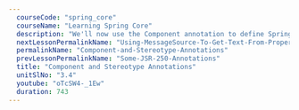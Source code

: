 ```yaml
---
  courseCode: "spring_core"
  courseName: "Learning Spring Core"
  description: "We'll now use the Component annotation to define Spring beans. We'll also look at some Stereotype annotations."
  nextLessonPermalinkName: "Using-MessageSource-To-Get-Text-From-Property-Files"
  permalinkName: "Component-and-Stereotype-Annotations"
  prevLessonPermalinkName: "Some-JSR-250-Annotations"
  title: "Component and Stereotype Annotations"
  unitSlNo: "3.4"
  youtube: "oTcSW4-_1Ew"
  duration: 743
---
```

